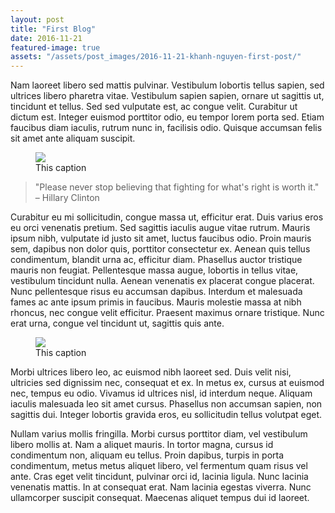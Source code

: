 ```yaml
---
layout: post
title: "First Blog"
date: 2016-11-21
featured-image: true
assets: "/assets/post_images/2016-11-21-khanh-nguyen-first-post/"
---
```


Nam laoreet libero sed mattis pulvinar. Vestibulum lobortis tellus sapien, sed ultrices libero pharetra vitae. Vestibulum sapien sapien, ornare ut sagittis ut, tincidunt et tellus. Sed sed vulputate est, ac congue velit. Curabitur ut dictum est. Integer euismod porttitor odio, eu tempor lorem porta sed. Etiam faucibus diam iaculis, rutrum nunc in, facilisis odio. Quisque accumsan felis sit amet ante aliquam suscipit.

<figure>
  <img class="outset" src="{{ page.assets }}test-image.jpeg"/>
  <figcaption>This caption</figcaption>
</figure>

>"Please never stop believing that fighting for what's right is worth it." – Hillary Clinton

Curabitur eu mi sollicitudin, congue massa ut, efficitur erat. Duis varius eros eu orci venenatis pretium. Sed sagittis iaculis augue vitae rutrum. Mauris ipsum nibh, vulputate id justo sit amet, luctus faucibus odio. Proin mauris sem, dapibus non dolor quis, porttitor consectetur ex. Aenean quis tellus condimentum, blandit urna ac, efficitur diam. Phasellus auctor tristique mauris non feugiat. Pellentesque massa augue, lobortis in tellus vitae, vestibulum tincidunt nulla. Aenean venenatis ex placerat congue placerat. Nunc pellentesque risus eu accumsan dapibus. Interdum et malesuada fames ac ante ipsum primis in faucibus. Mauris molestie massa at nibh rhoncus, nec congue velit efficitur. Praesent maximus ornare tristique. Nunc erat urna, congue vel tincidunt ut, sagittis quis ante.

<figure>
  <img class="inset" src="{{ page.assets }}vertical.jpg"/>
  <figcaption>This caption</figcaption>
</figure>

Morbi ultrices libero leo, ac euismod nibh laoreet sed. Duis velit nisi, ultricies sed dignissim nec, consequat et ex. In metus ex, cursus at euismod nec, tempus eu odio. Vivamus id ultrices nisl, id interdum neque. Aliquam iaculis malesuada leo sit amet cursus. Phasellus non accumsan sapien, non sagittis dui. Integer lobortis gravida eros, eu sollicitudin tellus volutpat eget.

Nullam varius mollis fringilla. Morbi cursus porttitor diam, vel vestibulum libero mollis at. Nam a aliquet mauris. In tortor magna, cursus id condimentum non, aliquam eu tellus. Proin dapibus, turpis in porta condimentum, metus metus aliquet libero, vel fermentum quam risus vel ante. Cras eget velit tincidunt, pulvinar orci id, lacinia ligula. Nunc lacinia venenatis mattis. In at consequat erat. Nam lacinia egestas viverra. Nunc ullamcorper suscipit consequat. Maecenas aliquet tempus dui id laoreet.

